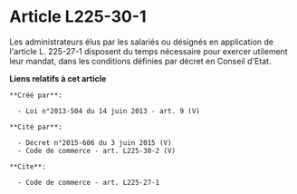 # Article L225-30-1

Les administrateurs élus par les salariés ou désignés en application de l'article L. 225-27-1 disposent du temps nécessaire
pour exercer utilement leur mandat, dans les conditions définies par décret en Conseil d'Etat.

**Liens relatifs à cet article**

	**Créé par**:

	  - Loi n°2013-504 du 14 juin 2013 - art. 9 (V)

	**Cité par**:

	  - Décret n°2015-606 du 3 juin 2015 (V)
	  - Code de commerce - art. L225-30-2 (V)

	**Cite**:

	  - Code de commerce - art. L225-27-1
